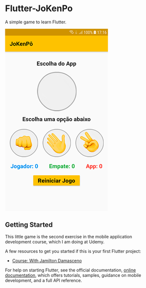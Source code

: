 # Flutter-JoKenPo

A simple game to learn Flutter.

![Start Image](https://github.com/wagiotti/Flutter-JoKenPo/blob/master/images/startGame.jpg)



## Getting Started

This little game is the second exercise in the mobile application development course, which I am doing at Udemy.

A few resources to get you started if this is your first Flutter project:

- [Course: With Jamilton Damasceno](https://www.udemy.com/course/desenvolvimento-android-e-ios-com-flutter/)

For help on starting Flutter, see the official documentation,
[online documentation](https://flutter.dev/docs), which offers tutorials,
samples, guidance on mobile development, and a full API reference.

